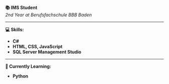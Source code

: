 **📚 IMS Student**  
*2nd Year at Berufsfachschule BBB Baden*

---

**💻 Skills:**  
- **C#**  
- **HTML, CSS, JavaScript**  
- **SQL Server Management Studio**  

---

**🚀 Currently Learning:**  
- **Python**

